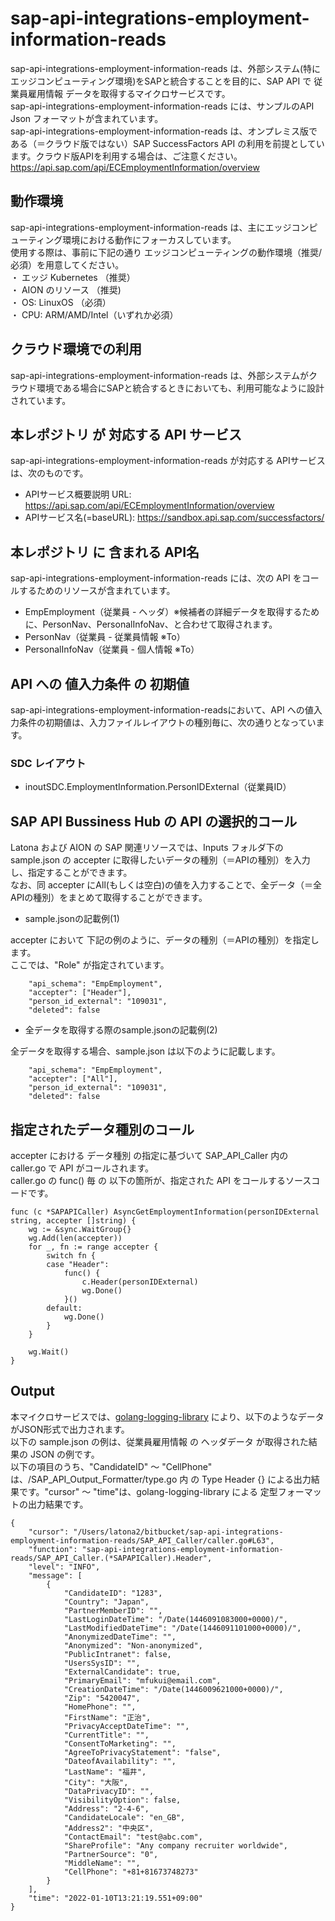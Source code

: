 # sap-api-integrations-employment-information-reads
sap-api-integrations-employment-information-reads は、外部システム(特にエッジコンピューティング環境)をSAPと統合することを目的に、SAP API で 従業員雇用情報 データを取得するマイクロサービスです。    
sap-api-integrations-employment-information-reads には、サンプルのAPI Json フォーマットが含まれています。   
sap-api-integrations-employment-information-reads は、オンプレミス版である（＝クラウド版ではない）SAP SuccessFactors API の利用を前提としています。クラウド版APIを利用する場合は、ご注意ください。   
https://api.sap.com/api/ECEmploymentInformation/overview   

## 動作環境  
sap-api-integrations-employment-information-reads は、主にエッジコンピューティング環境における動作にフォーカスしています。  
使用する際は、事前に下記の通り エッジコンピューティングの動作環境（推奨/必須）を用意してください。  
・ エッジ Kubernetes （推奨）    
・ AION のリソース （推奨)    
・ OS: LinuxOS （必須）    
・ CPU: ARM/AMD/Intel（いずれか必須）    

## クラウド環境での利用
sap-api-integrations-employment-information-reads は、外部システムがクラウド環境である場合にSAPと統合するときにおいても、利用可能なように設計されています。  

## 本レポジトリ が 対応する API サービス
sap-api-integrations-employment-information-reads が対応する APIサービス は、次のものです。

* APIサービス概要説明 URL: https://api.sap.com/api/ECEmploymentInformation/overview    
* APIサービス名(=baseURL): https://sandbox.api.sap.com/successfactors/

## 本レポジトリ に 含まれる API名
sap-api-integrations-employment-information-reads には、次の API をコールするためのリソースが含まれています。  

* EmpEmployment（従業員 - ヘッダ）※候補者の詳細データを取得するために、PersonNav、PersonalInfoNav、と合わせて取得されます。
* PersonNav（従業員 - 従業員情報 ※To）
* PersonalInfoNav（従業員 - 個人情報 ※To）

## API への 値入力条件 の 初期値
sap-api-integrations-employment-information-readsにおいて、API への値入力条件の初期値は、入力ファイルレイアウトの種別毎に、次の通りとなっています。  

### SDC レイアウト

* inoutSDC.EmploymentInformation.PersonIDExternal（従業員ID）

## SAP API Bussiness Hub の API の選択的コール

Latona および AION の SAP 関連リソースでは、Inputs フォルダ下の sample.json の accepter に取得したいデータの種別（＝APIの種別）を入力し、指定することができます。  
なお、同 accepter にAll(もしくは空白)の値を入力することで、全データ（＝全APIの種別）をまとめて取得することができます。  

* sample.jsonの記載例(1)  

accepter において 下記の例のように、データの種別（＝APIの種別）を指定します。  
ここでは、"Role" が指定されています。    
  
```
	"api_schema": "EmpEmployment",
	"accepter": ["Header"],
	"person_id_external": "109031",
	"deleted": false
```
  
* 全データを取得する際のsample.jsonの記載例(2)  

全データを取得する場合、sample.json は以下のように記載します。  

```
	"api_schema": "EmpEmployment",
	"accepter": ["All"],
	"person_id_external": "109031",
	"deleted": false
```

## 指定されたデータ種別のコール

accepter における データ種別 の指定に基づいて SAP_API_Caller 内の caller.go で API がコールされます。  
caller.go の func() 毎 の 以下の箇所が、指定された API をコールするソースコードです。  

```
func (c *SAPAPICaller) AsyncGetEmploymentInformation(personIDExternal string, accepter []string) {
	wg := &sync.WaitGroup{}
	wg.Add(len(accepter))
	for _, fn := range accepter {
		switch fn {
		case "Header":
			func() {
				c.Header(personIDExternal)
				wg.Done()
			}()
		default:
			wg.Done()
		}
	}

	wg.Wait()
}
```
## Output  
本マイクロサービスでは、[golang-logging-library](https://github.com/latonaio/golang-logging-library) により、以下のようなデータがJSON形式で出力されます。  
以下の sample.json の例は、従業員雇用情報 の ヘッダデータ が取得された結果の JSON の例です。  
以下の項目のうち、"CandidateID" ～ "CellPhone" は、/SAP_API_Output_Formatter/type.go 内 の Type Header {} による出力結果です。"cursor" ～ "time"は、golang-logging-library による 定型フォーマットの出力結果です。  

```
{
	"cursor": "/Users/latona2/bitbucket/sap-api-integrations-employment-information-reads/SAP_API_Caller/caller.go#L63",
	"function": "sap-api-integrations-employment-information-reads/SAP_API_Caller.(*SAPAPICaller).Header",
	"level": "INFO",
	"message": [
		{
			"CandidateID": "1283",
			"Country": "Japan",
			"PartnerMemberID": "",
			"LastLoginDateTime": "/Date(1446091083000+0000)/",
			"LastModifiedDateTime": "/Date(1446091101000+0000)/",
			"AnonymizedDateTime": "",
			"Anonymized": "Non-anonymized",
			"PublicIntranet": false,
			"UsersSysID": "",
			"ExternalCandidate": true,
			"PrimaryEmail": "mfukui@email.com",
			"CreationDateTime": "/Date(1446009621000+0000)/",
			"Zip": "5420047",
			"HomePhone": "",
			"FirstName": "正治",
			"PrivacyAcceptDateTime": "",
			"CurrentTitle": "",
			"ConsentToMarketing": "",
			"AgreeToPrivacyStatement": "false",
			"DateofAvailability": "",
			"LastName": "福井",
			"City": "大阪",
			"DataPrivacyID": "",
			"VisibilityOption": false,
			"Address": "2-4-6",
			"CandidateLocale": "en_GB",
			"Address2": "中央区",
			"ContactEmail": "test@abc.com",
			"ShareProfile": "Any company recruiter worldwide",
			"PartnerSource": "0",
			"MiddleName": "",
			"CellPhone": "+81+81673748273"
		}
	],
	"time": "2022-01-10T13:21:19.551+09:00"
}
```
